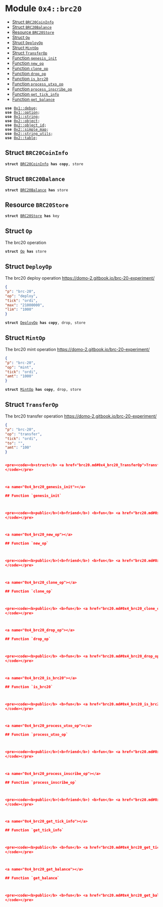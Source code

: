
<a name="0x4_brc20"></a>

# Module `0x4::brc20`



-  [Struct `BRC20CoinInfo`](#0x4_brc20_BRC20CoinInfo)
-  [Struct `BRC20Balance`](#0x4_brc20_BRC20Balance)
-  [Resource `BRC20Store`](#0x4_brc20_BRC20Store)
-  [Struct `Op`](#0x4_brc20_Op)
-  [Struct `DeployOp`](#0x4_brc20_DeployOp)
-  [Struct `MintOp`](#0x4_brc20_MintOp)
-  [Struct `TransferOp`](#0x4_brc20_TransferOp)
-  [Function `genesis_init`](#0x4_brc20_genesis_init)
-  [Function `new_op`](#0x4_brc20_new_op)
-  [Function `clone_op`](#0x4_brc20_clone_op)
-  [Function `drop_op`](#0x4_brc20_drop_op)
-  [Function `is_brc20`](#0x4_brc20_is_brc20)
-  [Function `process_utxo_op`](#0x4_brc20_process_utxo_op)
-  [Function `process_inscribe_op`](#0x4_brc20_process_inscribe_op)
-  [Function `get_tick_info`](#0x4_brc20_get_tick_info)
-  [Function `get_balance`](#0x4_brc20_get_balance)


<pre><code><b>use</b> <a href="">0x1::debug</a>;
<b>use</b> <a href="">0x1::option</a>;
<b>use</b> <a href="">0x1::string</a>;
<b>use</b> <a href="">0x2::object</a>;
<b>use</b> <a href="">0x2::object_id</a>;
<b>use</b> <a href="">0x2::simple_map</a>;
<b>use</b> <a href="">0x2::string_utils</a>;
<b>use</b> <a href="">0x2::table</a>;
</code></pre>



<a name="0x4_brc20_BRC20CoinInfo"></a>

## Struct `BRC20CoinInfo`



<pre><code><b>struct</b> <a href="brc20.md#0x4_brc20_BRC20CoinInfo">BRC20CoinInfo</a> <b>has</b> <b>copy</b>, store
</code></pre>



<a name="0x4_brc20_BRC20Balance"></a>

## Struct `BRC20Balance`



<pre><code><b>struct</b> <a href="brc20.md#0x4_brc20_BRC20Balance">BRC20Balance</a> <b>has</b> store
</code></pre>



<a name="0x4_brc20_BRC20Store"></a>

## Resource `BRC20Store`



<pre><code><b>struct</b> <a href="brc20.md#0x4_brc20_BRC20Store">BRC20Store</a> <b>has</b> key
</code></pre>



<a name="0x4_brc20_Op"></a>

## Struct `Op`

The brc20 operation


<pre><code><b>struct</b> <a href="brc20.md#0x4_brc20_Op">Op</a> <b>has</b> store
</code></pre>



<a name="0x4_brc20_DeployOp"></a>

## Struct `DeployOp`

The brc20 deploy operation
https://domo-2.gitbook.io/brc-20-experiment/
```json
{
"p": "brc-20",
"op": "deploy",
"tick": "ordi",
"max": "21000000",
"lim": "1000"
}
```


<pre><code><b>struct</b> <a href="brc20.md#0x4_brc20_DeployOp">DeployOp</a> <b>has</b> <b>copy</b>, drop, store
</code></pre>



<a name="0x4_brc20_MintOp"></a>

## Struct `MintOp`

The brc20 mint operation
https://domo-2.gitbook.io/brc-20-experiment/
```json
{
"p": "brc-20",
"op": "mint",
"tick": "ordi",
"amt": "1000"
}
```


<pre><code><b>struct</b> <a href="brc20.md#0x4_brc20_MintOp">MintOp</a> <b>has</b> <b>copy</b>, drop, store
</code></pre>



<a name="0x4_brc20_TransferOp"></a>

## Struct `TransferOp`

The brc20 transfer operation
https://domo-2.gitbook.io/brc-20-experiment/
```json
{
"p": "brc-20",
"op": "transfer",
"tick": "ordi",
"to": "",
"amt": "100"
}


<pre><code><b>struct</b> <a href="brc20.md#0x4_brc20_TransferOp">TransferOp</a> <b>has</b> <b>copy</b>, drop, store
</code></pre>



<a name="0x4_brc20_genesis_init"></a>

## Function `genesis_init`



<pre><code><b>public</b>(<b>friend</b>) <b>fun</b> <a href="brc20.md#0x4_brc20_genesis_init">genesis_init</a>(_genesis_account: &<a href="">signer</a>)
</code></pre>



<a name="0x4_brc20_new_op"></a>

## Function `new_op`



<pre><code><b>public</b>(<b>friend</b>) <b>fun</b> <a href="brc20.md#0x4_brc20_new_op">new_op</a>(from: <b>address</b>, <b>to</b>: <b>address</b>, json_map: <a href="_SimpleMap">simple_map::SimpleMap</a>&lt;<a href="_String">string::String</a>, <a href="_String">string::String</a>&gt;): <a href="brc20.md#0x4_brc20_Op">brc20::Op</a>
</code></pre>



<a name="0x4_brc20_clone_op"></a>

## Function `clone_op`



<pre><code><b>public</b> <b>fun</b> <a href="brc20.md#0x4_brc20_clone_op">clone_op</a>(self: &<a href="brc20.md#0x4_brc20_Op">brc20::Op</a>): <a href="brc20.md#0x4_brc20_Op">brc20::Op</a>
</code></pre>



<a name="0x4_brc20_drop_op"></a>

## Function `drop_op`



<pre><code><b>public</b> <b>fun</b> <a href="brc20.md#0x4_brc20_drop_op">drop_op</a>(op: <a href="brc20.md#0x4_brc20_Op">brc20::Op</a>)
</code></pre>



<a name="0x4_brc20_is_brc20"></a>

## Function `is_brc20`



<pre><code><b>public</b> <b>fun</b> <a href="brc20.md#0x4_brc20_is_brc20">is_brc20</a>(json_map: &<a href="_SimpleMap">simple_map::SimpleMap</a>&lt;<a href="_String">string::String</a>, <a href="_String">string::String</a>&gt;): bool
</code></pre>



<a name="0x4_brc20_process_utxo_op"></a>

## Function `process_utxo_op`



<pre><code><b>public</b>(<b>friend</b>) <b>fun</b> <a href="brc20.md#0x4_brc20_process_utxo_op">process_utxo_op</a>(op: <a href="brc20.md#0x4_brc20_Op">brc20::Op</a>): bool
</code></pre>



<a name="0x4_brc20_process_inscribe_op"></a>

## Function `process_inscribe_op`



<pre><code><b>public</b>(<b>friend</b>) <b>fun</b> <a href="brc20.md#0x4_brc20_process_inscribe_op">process_inscribe_op</a>(op: <a href="brc20.md#0x4_brc20_Op">brc20::Op</a>): bool
</code></pre>



<a name="0x4_brc20_get_tick_info"></a>

## Function `get_tick_info`



<pre><code><b>public</b> <b>fun</b> <a href="brc20.md#0x4_brc20_get_tick_info">get_tick_info</a>(brc20_store_obj: &<a href="_Object">object::Object</a>&lt;<a href="brc20.md#0x4_brc20_BRC20Store">brc20::BRC20Store</a>&gt;, tick: &<a href="_String">string::String</a>): <a href="_Option">option::Option</a>&lt;<a href="brc20.md#0x4_brc20_BRC20CoinInfo">brc20::BRC20CoinInfo</a>&gt;
</code></pre>



<a name="0x4_brc20_get_balance"></a>

## Function `get_balance`



<pre><code><b>public</b> <b>fun</b> <a href="brc20.md#0x4_brc20_get_balance">get_balance</a>(brc20_store_obj: &<a href="_Object">object::Object</a>&lt;<a href="brc20.md#0x4_brc20_BRC20Store">brc20::BRC20Store</a>&gt;, tick: &<a href="_String">string::String</a>, <b>address</b>: <b>address</b>): u256
</code></pre>
